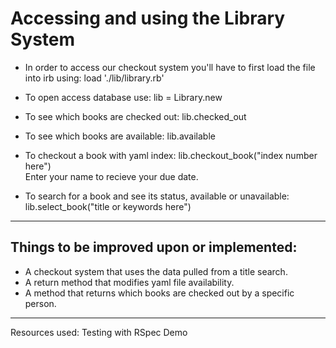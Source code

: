 # Accessing and using the Library System

- In order to access our checkout system you'll have to first load the file into irb using: load './lib/library.rb'<br>

- To open access database use: lib = Library.new <br>

- To see which books are checked out:  lib.checked_out<br>

- To see which books are available: lib.available<br>

- To checkout a book with yaml index: lib.checkout_book("index number here")<br>
Enter your name to recieve your due date.

- To search for a book and see its status, available or unavailable: lib.select_book("title or keywords here")<br>



************
## Things to be improved upon or implemented:<br>
- A checkout system that uses the data pulled from a title search.<br>
- A return method that modifies yaml file availability.<br>
- A method that returns which books are checked out by a specific person.

*********
Resources used: 
Testing with RSpec Demo

